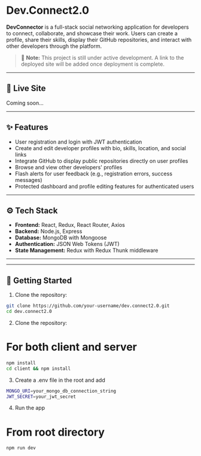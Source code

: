 # Dev.Connect2.0

**DevConnector** is a full-stack social networking application for developers to connect, collaborate, and showcase their work. Users can create a profile, share their skills, display their GitHub repositories, and interact with other developers through the platform.

> 🚧 **Note:** This project is still under active development. A link to the deployed site will be added once deployment is complete.

---

## 🔗 Live Site

Coming soon...

---

## ✨ Features

- User registration and login with JWT authentication
- Create and edit developer profiles with bio, skills, location, and social links
- Integrate GitHub to display public repositories directly on user profiles
- Browse and view other developers' profiles
- Flash alerts for user feedback (e.g., registration errors, success messages)
- Protected dashboard and profile editing features for authenticated users

---

## ⚙️ Tech Stack

- **Frontend:** React, Redux, React Router, Axios
- **Backend:** Node.js, Express
- **Database:** MongoDB with Mongoose
- **Authentication:** JSON Web Tokens (JWT)
- **State Management:** Redux with Redux Thunk middleware

---


---

## 🚀 Getting Started

1. Clone the repository:

```bash
git clone https://github.com/your-username/dev.connect2.0.git
cd dev.connect2.0
```

2. Clone the repository:
# For both client and server
```bash
npm install
cd client && npm install
```

3. Create a .env file in the root and add
```bash
MONGO_URI=your_mongo_db_connection_string
JWT_SECRET=your_jwt_secret
```

4. Run the app
# From root directory
```bash
npm run dev
```

